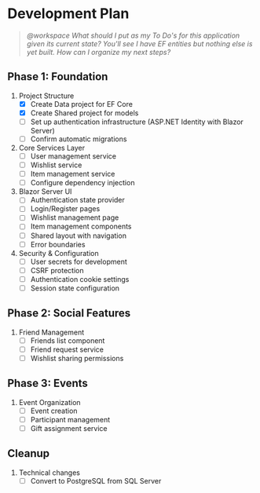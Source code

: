 # Development Plan

> <i>@workspace What should I put as my To Do's for this application given its current state? You'll see I have EF entities but nothing else is yet built. How can I organize my next steps?</i>

## Phase 1: Foundation
1. Project Structure
   - [x] Create Data project for EF Core
   - [x] Create Shared project for models
   - [ ] Set up authentication infrastructure (ASP.NET Identity with Blazor Server)
   - [ ] Confirm automatic migrations

2. Core Services Layer
   - [ ] User management service
   - [ ] Wishlist service
   - [ ] Item management service
   - [ ] Configure dependency injection

3. Blazor Server UI
   - [ ] Authentication state provider
   - [ ] Login/Register pages
   - [ ] Wishlist management page
   - [ ] Item management components
   - [ ] Shared layout with navigation
   - [ ] Error boundaries

4. Security & Configuration
   - [ ] User secrets for development
   - [ ] CSRF protection
   - [ ] Authentication cookie settings
   - [ ] Session state configuration

## Phase 2: Social Features
1. Friend Management
   - [ ] Friends list component
   - [ ] Friend request service
   - [ ] Wishlist sharing permissions

## Phase 3: Events
1. Event Organization
   - [ ] Event creation
   - [ ] Participant management
   - [ ] Gift assignment service

## Cleanup
1. Technical changes
   - [ ] Convert to PostgreSQL from SQL Server